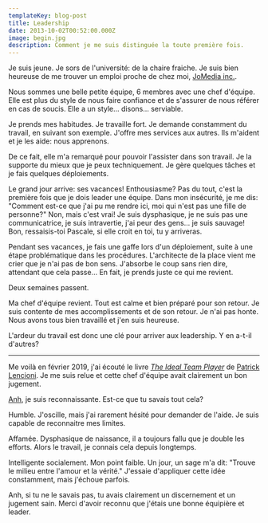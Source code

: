 ```yaml
---
templateKey: blog-post
title: Leadership
date: 2013-10-02T00:52:00.000Z
image: begin.jpg
description: Comment je me suis distinguée la toute première fois.
---
```


Je suis jeune.
Je sors de l'université: de la chaire fraiche.
Je suis bien heureuse de me trouver un emploi proche de chez moi, [JoMedia inc.](https://jomediainc.com/).

Nous sommes une belle petite équipe, 6 membres avec une chef d'équipe.
Elle est plus du style de nous faire confiance et de s'assurer de nous référer en cas de soucis.
Elle a un style... disons... serviable.

Je prends mes habitudes.
Je travaille fort.
Je demande constamment du travail, en suivant son exemple.
J'offre mes services aux autres.
Ils m'aident et je les aide: nous apprenons.

De ce fait, elle m'a remarqué pour pouvoir l'assister dans son travail.
Je la supporte du mieux que je peux techniquement.
Je gère quelques tâches et je fais quelques déploiements.

Le grand jour arrive: ses vacances!
Enthousiasme?
Pas du tout, c'est la première fois que je dois leader une équipe.
Dans mon insécurité, je me dis: "Comment est-ce que j'ai pu me rendre ici, moi qui n'est pas une fille de personne?"
Non, mais c'est vrai!
Je suis dysphasique, je ne suis pas une communicatrice, je suis intravertie, j'ai peur des gens... je suis sauvage!
Bon, ressaisis-toi Pascale, si elle croit en toi, tu y arriveras.

Pendant ses vacances, je fais une gaffe lors d'un déploiement, suite à une étape problématique dans les procédures.
L'architecte de la place vient me crier que je n'ai pas de bon sens.
J'absorbe le coup sans rien dire, attendant que cela passe...
En fait, je prends juste ce qui me revient.

Deux semaines passent.

Ma chef d'équipe revient.
Tout est calme et bien préparé pour son retour.
Je suis contente de mes accomplissements et de son retour.
Je n'ai pas honte.
Nous avons tous bien travaillé et j'en suis heureuse.

L'ardeur du travail est donc une clé pour arriver aux leadership.
Y en a-t-il d'autres?

---

Me voilà en février 2019, j'ai écouté le livre [_The Ideal Team Player_](https://www.tablegroup.com/books/ideal-team-player) de [Patrick Lencioni](https://www.tablegroup.com/pat/).
Je me suis relue et cette chef d'équipe avait clairement un bon jugement.

[Anh](https://www.linkedin.com/in/anh-thuc-ngo-1b65133/), je suis reconnaissante.
Est-ce que tu savais tout cela?

Humble.
J'oscille, mais j'ai rarement hésité pour demander de l'aide.
Je suis capable de reconnaitre mes limites.

Affamée.
Dysphasique de naissance, il a toujours fallu que je double les efforts.
Alors le travail, je connais cela depuis longtemps.

Intelligente socialement.
Mon point faible.
Un jour, un sage m'a dit: "Trouve le milieu entre l'amour et la vérité."
J'essaie d'appliquer cette idée constamment, mais j'échoue parfois.

Anh, si tu ne le savais pas, tu avais clairement un discernement et un jugement sain.
Merci d'avoir reconnu que j'étais une bonne équipière et leader.
